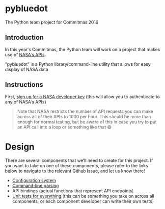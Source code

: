 # pybluedot
The Python team project for Commitmas 2016

## Introduction

In this year's Commitmas, the Python team will work on a project that makes use of [NASA's APIs](https://api.nasa.gov).

"pybluedot" is a Python library/command-line utility that allows for easy display of NASA data

## Instructions

First, [sign up for a NASA developer key](https://api.nasa.gov/index.html#apply-for-an-api-key) (this will allow you to authenticate to any of NASA's APIs)

> Note that NASA restricts the number of API requests you can make across all of their APIs to 1000 per hour. This should be more than enough for normal testing, but be aware of this in case you try to put an API call into a loop or something like that :smile:

# Design

There are several components that we'll need to create for this project. If you want to take on one of these components, please refer to the links below to navigate to the relevant Github Issue, and let us know there!

- [Configuration system](https://github.com/commitmas/pybluedot/issues/2)
- [Command-line parsing](https://github.com/commitmas/pybluedot/issues/3)
- API bindings (actual functions that represent API endpoints)
- [Unit tests for everything](https://github.com/commitmas/pybluedot/issues/4) (this can be something you take on across all components, or each component developer can write their own tests)
